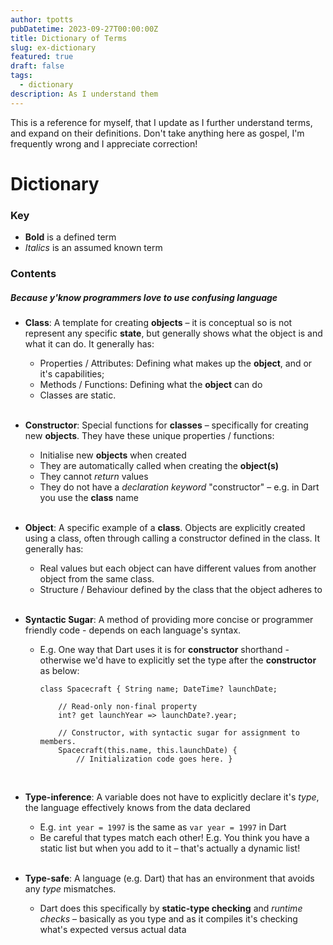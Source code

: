 ```yaml
---
author: tpotts
pubDatetime: 2023-09-27T00:00:00Z
title: Dictionary of Terms
slug: ex-dictionary
featured: true
draft: false
tags:
  - dictionary
description: As I understand them
---
```


This is a reference for myself, that I update as I further understand terms, and expand on their definitions. Don't take anything here as gospel, I'm frequently wrong and I appreciate correction!

# Dictionary

### Key

- **Bold** is a defined term
- _Italics_ is an assumed known term

### Contents

##### Because y'know programmers love to use confusing language

- **Class**: A template for creating **objects** – it is conceptual so is not represent any specific **state**, but generally shows what the object is and what it can do. It generally has:
  - Properties / Attributes: Defining what makes up the **object**, and or it's capabilities;
  - Methods / Functions: Defining what the **object** can do
  - Classes are static.
    <br>
    <br>
- **Constructor**: Special functions for **classes** – specifically for creating new **objects**. They have these unique properties / functions:
  - Initialise new **objects** when created
  - They are automatically called when creating the **object(s)**
  - They cannot _return_ values
  - They do not have a _declaration keyword_ "constructor" – e.g. in Dart you use the **class** name
    <br>
    <br>
- **Object**: A specific example of a **class**. Objects are explicitly created using a class, often through calling a constructor defined in the class. It generally has:
  - Real values but each object can have different values from another object from the same class.
  - Structure / Behaviour defined by the class that the object adheres to
    <br>
    <br>
- **Syntactic Sugar**: A method of providing more concise or programmer friendly code - depends on each language's syntax.

  - E.g. One way that Dart uses it is for **constructor** shorthand - otherwise we'd have to explicitly set the type after the **constructor** as below:

        class Spacecraft { String name; DateTime? launchDate;

            // Read-only non-final property
            int? get launchYear => launchDate?.year;

            // Constructor, with syntactic sugar for assignment to members.
            Spacecraft(this.name, this.launchDate) {
                // Initialization code goes here. }

    <br>

- **Type-inference**: A variable does not have to explicitly declare it's _type_, the language effectively knows from the data declared
  - E.g. `int year = 1997` is the same as `var year = 1997` in Dart
  - Be careful that types match each other! E.g. You think you have a static list but when you add to it – that's actually a dynamic list!
    <br>
    <br>
- **Type-safe**: A language (e.g. Dart) that has an environment that avoids any _type_ mismatches.
  - Dart does this specifically by **static-type checking** and _runtime checks_ – basically as you type and as it compiles it's checking what's expected versus actual data
    <br>
    <br>
